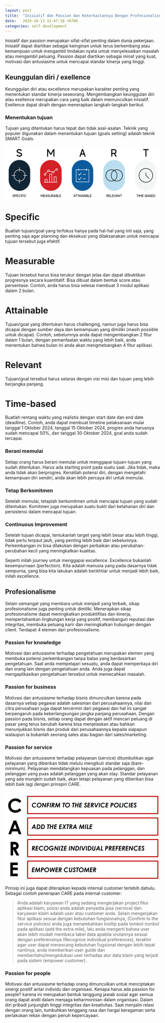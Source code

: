 ```yaml
---
layout: post
title:  "Inisiatif dan Passion dan Keterkaitannya Dengan Profesionalisme"
date:   2024-10-13 12:47:10 +0700
categories: self-development
---
```

Inisiatif dan passion merupakan sifat-sifat penting dalam dunia pekerjaan. Inisiatif dapat diartikan sebagai keinginan untuk terus berkembang atau kemampuan untuk mengambil tindakan nyata untuk menyelesaikan masalah atau mengambil peluang. Passion dapat diartikan sebagai minat yang kuat, motivasi dan antusiasme untuk mencapai standar kinerja yang tinggi.

## Keunggulan diri / exellence
Keunggulan diri atau excellence merupakan karakter penting yang menentukan standar kinerja seseorang. Mengembangkan keunggulan diri atau exellence merupakan cara yang baik dalam memunculkan inisiatif. Exellence dapat diraih dengan menerapkan langkah-langkah berikut.

### Menentukan tujuan
Tujuan yang ditentukan harus tepat dan tidak asal-asalan. Teknik yang populer digunakan dalam menentukan tujuan (goals setting) adalah teknik SMART Goals.

![smart_model](/images/posts/SMART.png)

# Specific
Buatlah tujuan/goal yang terfokus hanya pada hal-hal yang inti saja, yang penting saja agar planning dan eksekusi yang dilaksanakan untuk mencapai tujuan tersebut juga efektif.

# Measurable
Tujuan tersebut harus bisa terukur dengan jelas dan dapat dibuktikan progresnya secara kuantitatif. Bisa dibuat dalam bentuk score atau persentase. Contoh, anda harus bisa selesai membuat 3 modul aplikasi dalam 2 bulan.

# Attainable
Tujuan/goal yang ditentukan harus challenging, namun juga harus bisa dicapai dengan sumber daya dan kemampuan yang dimiliki (masih possible untuk dicapai). Contoh, sebelumnya anda dapat mengembangkan 2 fitur dalam 1 bulan, dengan pemanfaatan waktu yang lebih baik, anda menentukan bahwa bulan ini anda akan mengmebangkan 4 fitur aplikasi.

# Relevant
Tujuan/goal tersebut harus selaras dengan visi misi dan tujuan yang lebih berjangka panjang.

# Time-based
Buatlah rentang waktu yang realistis dengan start date dan end date (deadline). Contoh, anda dapat membuat timeline pelaksanaan mulai tanggal  1 Oktober 2024, tanggal 15 Oktober 2024, progres anda harusnya sudah mencapai 50%, dan tanggal 30 Oktober 2024, goal anda sudah tercapai.

### Berani memulai
Setiap orang harus berani memulai untuk menggapai tujuan-tujuan yang sudah ditentukan. Harus ada starting point pada suatu saat. Jika tidak, maka anda tidak akan berprogres. Kenalilah potensi diri, dengan mengetahi kemampuan diri sendiri, anda akan lebih percaya diri untuk memulai.

### Tetap Berkomitmen
Setelah memulai, tetaplah berkomitmen untuk mencapai tujuan yang sudah ditentukan. Komitmen juga merupakan suatu bukti dari ketahanan diri dan persistensi dalam mencapai tujuan.

### Continuous Improvement
Setelah tujuan dicapai, tentukanlah target yang lebih besar atau lebih tinggi, tidak perlu terpaut jauh, yang penting lebih baik dari sebelumnya. Perkembangan ini bisa dilakukan dengan perbaikan atau perubahan-perubahan kecil yang meningkatkan kualitas.

Seperti inilah journey untuk menggapai excellence. Excellence bukanlah kesempurnaan (perfection). Kita adalah manusia yang pada dasarnya tidak sempurna, yang bisa kita lakukan adalah berikhtiar untuk menjadi lebih baik, inilah excellence.

## Profesionalisme
Selain semangat yang membara untuk menjadi yang terbaik, sikap profesionalisme juga penting untuk dimiliki. Menerapkan sikap profesionalisme dapat meningkatkan produktifitas dan kinerja, mempertahankan lingkungan kerja yang positif, membangun reputasi dan integritas, membuka peluang karir dan meningkatkan hubungan dengan client. Terdapat 4 elemen dari profesionalisme.

### Passion for knowledge
Motivasi dan antusiasme terhadap pengetahuan merupakan elemen yang membuka potensi perkembangan tanpa batas yang berdasarkan pengetahuan. Saat anda mempelajari sesuatu, anda dapat memperkaya diri dan orang lain dengan pengetahuan anda. Anda juga dapat mengaplikasikan pengetahuan tersebut untuk memecahkan masalah.

### Passion for business
Motivasi dan antusiasme terhadap bisnis dimunculkan karena pada dasarnya setiap pegawai adalah salesman dari perusahaannya, nilai dan citra perusahaan juga dapat tercermin dari pegawai dan hal ini sangat berpengaruh pada keberlangsungan jangka panjang perusahaan. Dengan passion pada bisnis, setiap orang dapat dengan aktif mencari peluang di pasar yang terus berubah karena bisa menjelaskan atau bahkan menunjukkan bisnis dan produk dari perusahaannya kepada siapapun walaupun ia bukanlah seorang sales atau bagian dari sales/marketing.

### Passion for service
Motivasi dan antusiasme terhadap pelayanan (service) ditumbuhkan agar pelayanan yang diberikan tidak melulu mengikuti standar saja (bare-minimum). Pelayanan mendatangkan kepuasan pada pelanggan, dan pelanggan yang puas adalah pelanggan yang akan stay. Standar pelayanan yang ada mungkin sudah baik, akan tetapi pelayanan yang diberikan bisa lebih baik lagi dengan prinspin CARE.

![care_service](/images/posts/care_model.png)

Prinsip ini juga dapat diterapkan kepada internal customer terlebih dahulu. Sebagai contoh penerapan CARE pada internal customer:

> Anda adalah karyawan IT yang sedang mengerjakan project fitur aplikasi klaim, posisi anda adalah penyedia jasa (service) dan karyawan klaim adalah user atau customer anda. Selain mengerjakan fitur aplikasi sesuai dengan kebutuhan fungsionalnya, (Confirm to the service policies) anda juga menambahkan tooltip pada tombol-tombol pada aplikasi (add the extra mile), lalu anda mengerti bahwa user akan lebih mudah membaca tabel data apabila urutannya sesuai dengan preferensinya (Recognize individual preferences),  terakhir agar user dapat merancang kebutuhan fugsional dengan lebih tepat nantinya, anda memberikan user guide dan memberitahu/mengedukasi user terhadap alur data klaim yang terjadi pada sistem (empower customer).

### Passion for people
Motivasi dan antusiasme terhadap orang dimunculkan untuk menciptakan sinergi positif antar individu dan organisasi. Kenapa harus ada passion for people? karena ini merupakan bentuk tanggung jawab sosial agar semua orang dapat andil dalam menjaga keharmonisan dalam organisasi. Dalam diri pribadi junjunglah tinggi integritas dan kreativitas. Saat menjalin relasi dengan orang lain, tumbuhkan tenggang rasa dan hargai keragaman serta perlakukan rekan dengan penuh kepercayaan.
